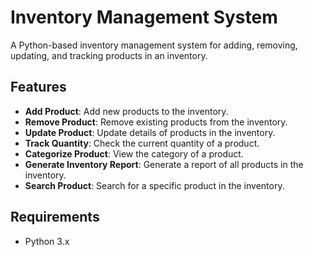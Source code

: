# Inventory Management System

A Python-based inventory management system for adding, removing, updating, and tracking products in an inventory.

## Features

- **Add Product**: Add new products to the inventory.
- **Remove Product**: Remove existing products from the inventory.
- **Update Product**: Update details of products in the inventory.
- **Track Quantity**: Check the current quantity of a product.
- **Categorize Product**: View the category of a product.
- **Generate Inventory Report**: Generate a report of all products in the inventory.
- **Search Product**: Search for a specific product in the inventory.

## Requirements

- Python 3.x